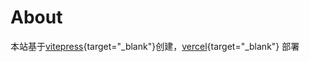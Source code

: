 # About
本站基于[vitepress](https://vitepress.dev/){target="_blank"}创建，[vercel](https://vercel.dev/){target="_blank"} 部署
